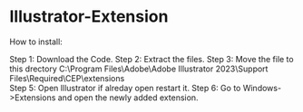 # Illustrator-Extension

How to install:

Step 1: Download the Code.
Step 2: Extract the files.
Step 3: Move the file to this drectory C:\Program Files\Adobe\Adobe Illustrator 2023\Support Files\Required\CEP\extensions\
Step 5: Open Illustrator if alreday open restart it.
Step 6: Go to Windows->Extensions and open the newly added extension.
